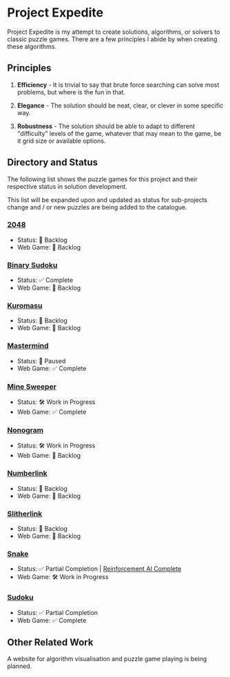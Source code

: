 # Project Expedite

Project Expedite is my attempt to create solutions, algorithms, or solvers to classic puzzle games. There are a few principles I abide by when creating these algorithms.

## Principles

1. **Efficiency** - It is trivial to say that brute force searching can solve most problems, but where is the fun in that.

2. **Elegance** - The solution should be neat, clear, or clever in some specific way.

3. **Robustness** - The solution should be able to adapt to different "difficulty" levels of the game, whatever that may mean to the game, be it grid size or available options.

## Directory and Status

The following list shows the puzzle games for this project and their respective status in solution development.

This list will be expanded upon and updated as status for sub-projects change and / or new puzzles are being added to the catalogue.

### <a href="2048/README.md">2048</a>

-   Status: 📒 Backlog
-   Web Game: 📒 Backlog

### <a href="BinarySudoku/README.md">Binary Sudoku</a>

-   Status: ✅ Complete
-   Web Game: 📒 Backlog

### <a href="Kuromasu/README.md">Kuromasu</a>

-   Status: 📒 Backlog
-   Web Game: 📒 Backlog

### <a href="Mastermind/README.md">Mastermind</a>

-   Status: 🛑 Paused
-   Web Game: ✅ Complete

### <a href="MineSweeper/README.md">Mine Sweeper</a>

-   Status: 🛠️ Work in Progress
-   Web Game: ✅ Complete

### <a href="Nonogram/README.md">Nonogram</a>

-   Status: 🛠️ Work in Progress
-   Web Game: 📒 Backlog

### <a href="Numberlink/README.md">Numberlink</a>

-   Status: 📒 Backlog
-   Web Game: 📒 Backlog

### <a href="Slitherlink/README.md">Slitherlink</a>

-   Status: 📒 Backlog
-   Web Game: 📒 Backlog

### <a href="Snake/README.md">Snake</a>

-   Status: ✅ Partial Completion | <a href="https://github.com/lochungtin/snakeAI">Reinforcement AI Complete</a>
-   Web Game: 🛠️ Work in Progress

### <a href="Sudoku/README.md">Sudoku</a>

-   Status: ✅ Partial Completion
-   Web Game: ✅ Complete

## Other Related Work

A website for algorithm visualisation and puzzle game playing is being planned.
